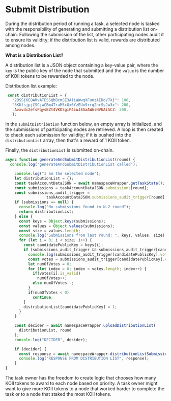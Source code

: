 # Submit Distribution

During the distribution period of running a task, a selected node is tasked with the responsibility of generating and submitting a distribution list on-chain. Following the submission of the list, other participating nodes audit it to ensure its validity; if the distribution list is valid, rewards are distributed among nodes.

**What is a Distribution List?**

A distribution list is a JSON object containing a key-value pair, where the `key` is the public key of the node that submitted and the `value` is the number of KOII tokens to be rewarded to the node.

Distribution list example:

```js
 const distributionList = {
   "29SSj6EQARvATESSQbBcmSE3A1iaWwqXFunzAEDoV7Xj": 100,
   "3KUfsjpjCSCjwCBm4TraM5cGx6YzEUo9rrq2hrSsJw3x": 200,
    Avxvdc2efsPqysBZt4VKDSgiP4iuJ8GaAWhsNVUAi5CZ: 300,
   };
```

In the `submitDistribution` function below, an empty array is initialized, and the submissions of participating nodes are retrieved. A loop is then created to check each submission for validity; if it is pushed into the `distributionList` array, then that's a reward of 1 KOII token.

Finally, the `distributionList` is submitted on-chain.

```js
async function generateAndSubmitDistributionList(round) {
  console.log("generateAndSubmitDistributionList called");

    console.log("I am the selected node");
    let distributionList = {};
    const taskAccountDataJSON = await namespaceWrapper.getTaskState();
    const submissions = taskAccountDataJSON.submissions[round];
    const submissions_audit_trigger =
                  taskAccountDataJSON.submissions_audit_trigger[round];
    if (submissions == null) {
      console.log("No submissions found in N-2 round");
      return distributionList;
    } else {
      const keys = Object.keys(submissions);
      const values = Object.values(submissions);
      const size = values.length;
      console.log("Submissions from last round: ", keys, values, size);
      for (let i = 0; i < size; i++) {
        const candidatePublicKey = keys[i];
        if (submissions_audit_trigger && submissions_audit_trigger[candidatePublicKey]) {
          console.log(submissions_audit_trigger[candidatePublicKey].votes, "distributions_audit_trigger votes");
          const votes = submissions_audit_trigger[candidatePublicKey].votes;
          let numOfVotes = 0;
          for (let index = 0; index < votes.length; index++) {
            if(votes[i].is_valid)
              numOfVotes++;
            else numOfVotes--;
          }
          if(numOfVotes < 0)
            continue;
        }
        distributionList[candidatePublicKey] = 1;
      }
    }

    const decider = await namespaceWrapper.uploadDistributionList(
      distributionList, round
    );
    console.log("DECIDER", decider);

    if (decider) {
      const response = await namespaceWrapper.distributionListSubmissionOnChain(round);
      console.log("RESPONSE FROM DISTRIBUTION LIST", response);
    }
}
```

The task owner has the freedom to create logic that chooses how many KOII tokens to award to each node based on priority. A task owner might want to give more KOII tokens to a node that worked harder to complete the task or to a node that staked the most KOII tokens.
